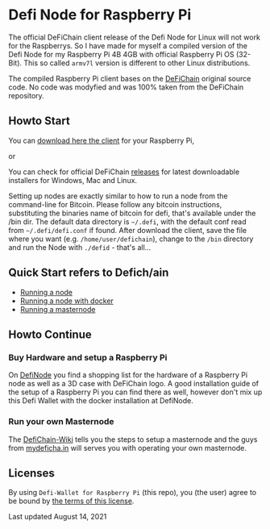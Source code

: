 # Defi Node for Raspberry Pi

The official DeFiChain client release of the Defi Node for Linux will not work for the Raspberrys. So I have made for myself a compiled version of the Defi Node for my Raspberry Pi 4B 4GB with official Raspberry Pi OS (32-Bit). This so called `armv7l` version is different to other Linux distributions. 

The compiled Raspberry Pi client bases on the [DeFiChain](https://github.com/DeFiCh/ain) original source code. No code was modyfied and was 100% taken from the DeFiChain repository.


## Howto Start

You can [download here the client](https://github.com/Martin8617/Defi-Node-for-Raspberry-Pi/releases) for your Raspberry Pi,

or

You can check for official DeFiChain [releases](https://github.com/DeFiCh/ain/releases) for latest downloadable installers for Windows, Mac and Linux.

Setting up nodes are exactly similar to how to run a node from the command-line for Bitcoin. Please follow any bitcoin instructions, substituting the binaries name of bitcoin for defi, that's available under the /bin dir.
The default data directory is `~/.defi`, with the default conf read from `~/.defi/defi.conf` if found.
After download the client, save the file where you want (e.g. `/home/user/defichain`), change to the `/bin` directory and run the Node with `./defid` - that's all...


## Quick Start refers to Defich/ain
- [Running a node](https://github.com/DeFiCh/ain/blob/master/doc/setup-nodes.md)
- [Running a node with docker](https://github.com/DeFiCh/ain/blob/master/doc/setup-nodes-docker.md)
- [Running a masternode](https://github.com/DeFiCh/ain/blob/master/doc/setup-masternodes.md)


## Howto Continue

### Buy Hardware and setup a Raspberry Pi

On [DefiNode](https://github.com/DefiNode/DeFiNode) you find a shopping list for the hardware of a Raspberry Pi node as well as a 3D case with DeFiChain logo. A good installation guide of the setup of a Raspberry Pi you can find there as well, however don't mix up this Defi Wallet with the docker installation at DefiNode.

### Run your own Masternode

The [DefiChain-Wiki](https://defichain-wiki.com/wiki/Masternode_installation_extended) tells you the steps to setup a masternode and the guys from [mydeficha.in](https://mydeficha.in) will serves you with operating your own masternode. 


## Licenses

By using `Defi-Wallet for Raspberry Pi` (this repo), you (the user) agree to be bound by [the terms of this license](LICENSE).

Last updated August 14, 2021
